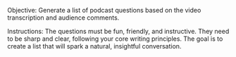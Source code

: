 Objective: Generate a list of podcast questions based on the video transcription and audience comments.

Instructions: The questions must be fun, friendly, and instructive. They need to be sharp and clear, following your core writing principles. The goal is to create a list that will spark a natural, insightful conversation.